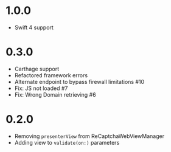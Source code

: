 # 1.0.0

- Swift 4 support

# 0.3.0

- Carthage support
- Refactored framework errors
- Alternate endpoint to bypass firewall limitations #10
- Fix: JS not loaded #7
- Fix: Wrong Domain retrieving #6

# 0.2.0

- Removing `presenterView` from ReCaptchaWebViewManager
- Adding view to `validate(on:)` parameters

